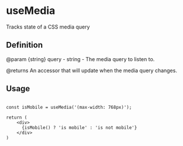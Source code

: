 # useMedia

Tracks state of a CSS media query

## Definition

@param {string} query - string - The media query to listen to.

@returns An accessor that will update when the media query changes.

## Usage

```tsx

const isMobile = useMedia('(max-width: 768px)');

return (
    <div>
      {isMobile() ? 'is mobile' : 'is not mobile'}
    </div>
)

```

